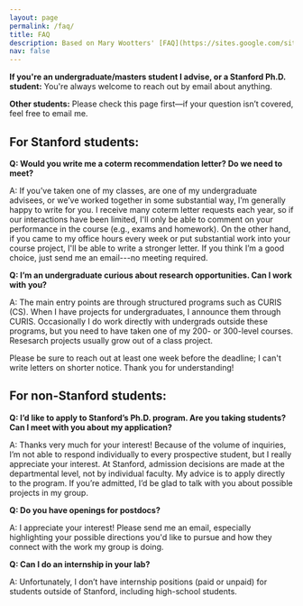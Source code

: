 ```yaml
---
layout: page
permalink: /faq/
title: FAQ
description: Based on Mary Wootters' [FAQ](https://sites.google.com/site/marywootters/faq?authuser=0).
nav: false
---
```


**If you're an undergraduate/masters student I advise, or a Stanford Ph.D. student:**
You're always welcome to reach out by email about anything.

**Other students:** Please check this page first—if your question isn’t covered, feel free to email me.

## For Stanford students:

**Q: Would you write me a coterm recommendation letter? Do we need to meet?**

A: If you’ve taken one of my classes, are one of my undergraduate advisees, or we’ve worked together in some substantial way, I’m generally happy to write for you. I receive many coterm letter requests each year, so if our interactions have been limited, I'll only be able to comment on your performance in the course (e.g., exams and homework). On the other hand, if you came to my office hours every week or put substantial work into your course project, I'll be able to write a stronger letter. If you think I’m a good choice, just send me an email---no meeting required.

**Q: I’m an undergraduate curious about research opportunities. Can I work with you?**

A: The main entry points are through structured programs such as CURIS (CS). When I have projects for undergraduates, I announce them through CURIS. Occasionally I do work directly with undergrads outside these programs, but you need to have taken one of my 200- or 300-level courses. Resesarch projects usually grow out of a class project.

Please be sure to reach out at least one week before the deadline; I can't write letters on shorter notice. Thank you for understanding!

## For non-Stanford students:
**Q: I’d like to apply to Stanford’s Ph.D. program. Are you taking students? Can I meet with you about my application?**

A: Thanks very much for your interest! Because of the volume of inquiries, I’m not able to respond individually to every prospective student, but I really appreciate your interest. At Stanford, admission decisions are made at the departmental level, not by individual faculty. My advice is to apply directly to the program. If you’re admitted, I’d be glad to talk with you about possible projects in my group.

**Q: Do you have openings for postdocs?**

A: I appreciate your interest! Please send me an email, especially highlighting your possible directions you'd like to pursue and how they connect with the work my group is doing.


**Q: Can I do an internship in your lab?**

A: Unfortunately, I don’t have internship positions (paid or unpaid) for students outside of Stanford, including high-school students.
